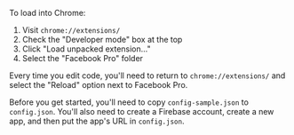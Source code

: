 To load into Chrome:

1. Visit `chrome://extensions/`
2. Check the "Developer mode" box at the top
3. Click "Load unpacked extension..."
4. Select the "Facebook Pro" folder

Every time you edit code, you'll need to return to `chrome://extensions/` and select the "Reload"
option next to Facebook Pro.

Before you get started, you'll need to copy `config-sample.json` to `config.json`. You'll also need to
create a Firebase account, create a new app, and then put the app's URL in `config.json`.
